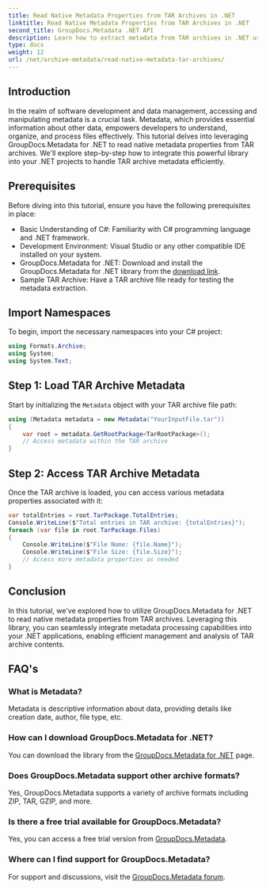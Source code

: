 ```yaml
---
title: Read Native Metadata Properties from TAR Archives in .NET
linktitle: Read Native Metadata Properties from TAR Archives in .NET
second_title: GroupDocs.Metadata .NET API
description: Learn how to extract metadata from TAR archives in .NET using GroupDocs.Metadata. This tutorial guides you through the process step-by-step.
type: docs
weight: 12
url: /net/archive-metadata/read-native-metadata-tar-archives/
---
```

## Introduction
In the realm of software development and data management, accessing and manipulating metadata is a crucial task. Metadata, which provides essential information about other data, empowers developers to understand, organize, and process files effectively. This tutorial delves into leveraging GroupDocs.Metadata for .NET to read native metadata properties from TAR archives. We'll explore step-by-step how to integrate this powerful library into your .NET projects to handle TAR archive metadata efficiently.
## Prerequisites
Before diving into this tutorial, ensure you have the following prerequisites in place:
- Basic Understanding of C#: Familiarity with C# programming language and .NET framework.
- Development Environment: Visual Studio or any other compatible IDE installed on your system.
- GroupDocs.Metadata for .NET: Download and install the GroupDocs.Metadata for .NET library from the [download link](https://releases.groupdocs.com/metadata/net/).
- Sample TAR Archive: Have a TAR archive file ready for testing the metadata extraction.

## Import Namespaces
To begin, import the necessary namespaces into your C# project:
```csharp
using Formats.Archive;
using System;
using System.Text;
```
## Step 1: Load TAR Archive Metadata
Start by initializing the `Metadata` object with your TAR archive file path:
```csharp
using (Metadata metadata = new Metadata("YourInputFile.tar"))
{
    var root = metadata.GetRootPackage<TarRootPackage>();
    // Access metadata within the TAR archive
}
```
## Step 2: Access TAR Archive Metadata
Once the TAR archive is loaded, you can access various metadata properties associated with it:
```csharp
var totalEntries = root.TarPackage.TotalEntries;
Console.WriteLine($"Total entries in TAR archive: {totalEntries}");
foreach (var file in root.TarPackage.Files)
{
    Console.WriteLine($"File Name: {file.Name}");
    Console.WriteLine($"File Size: {file.Size}");
    // Access more metadata properties as needed
}
```

## Conclusion
In this tutorial, we've explored how to utilize GroupDocs.Metadata for .NET to read native metadata properties from TAR archives. Leveraging this library, you can seamlessly integrate metadata processing capabilities into your .NET applications, enabling efficient management and analysis of TAR archive contents.

## FAQ's
### What is Metadata?
Metadata is descriptive information about data, providing details like creation date, author, file type, etc.
### How can I download GroupDocs.Metadata for .NET?
You can download the library from the [GroupDocs.Metadata for .NET](https://releases.groupdocs.com/metadata/net/) page.
### Does GroupDocs.Metadata support other archive formats?
Yes, GroupDocs.Metadata supports a variety of archive formats including ZIP, TAR, GZIP, and more.
### Is there a free trial available for GroupDocs.Metadata?
Yes, you can access a free trial version from [GroupDocs.Metadata](https://releases.groupdocs.com/).
### Where can I find support for GroupDocs.Metadata?
For support and discussions, visit the [GroupDocs.Metadata forum](https://forum.groupdocs.com/c/metadata/14).
